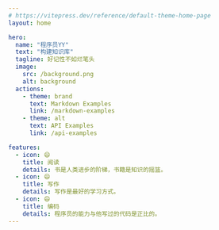 ```yaml
---
# https://vitepress.dev/reference/default-theme-home-page
layout: home

hero:
  name: "程序员YY"
  text: "构建知识库"
  tagline: 好记性不如烂笔头
  image:
    src: /background.png
    alt: background
  actions:
    - theme: brand
      text: Markdown Examples
      link: /markdown-examples
    - theme: alt
      text: API Examples
      link: /api-examples

features:
  - icon: 😄
    title: 阅读
    details: 书是人类进步的阶梯，书籍是知识的摇篮。
  - icon: 😄
    title: 写作
    details: 写作是最好的学习方式。
  - icon: 😄
    title: 编码
    details: 程序员的能力与他写过的代码是正比的。
---
```


